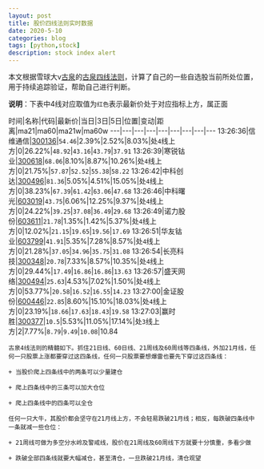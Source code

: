 ```yaml
---
layout: post
title: 股价四线法则实时数据
date: 2020-5-10
categories: blog
tags: [python,stock]
description: stock index alert
---
```



本文根据雪球大v[古泉](https://xueqiu.com/u/7148646888)的[古泉四线法则](https://xueqiu.com/7148646888/130498192)，计算了自己的一些自选股当前所处位置，用于持续追踪验证，帮助自己进行判断。

**说明**：下表中4线对应取值为`红色`表示最新价处于对应指标上方，属正面

时间|名称|代码|最新价|当日|3日|5日|位置|变动|距离|ma21|ma60|ma21w|ma60w
---|---|---|---|---|---|---|---|---
13:26:36|信维通信|[300136](https://xueqiu.com/S/SZ300136)|`54.46`|2.39%|2.52%|8.03%|处`4`线上方|0|26.22%|`48.92`|`43.16`|`43.79`|`37.91`
13:26:39|寒锐钴业|[300618](https://xueqiu.com/S/SZ300618)|`68.06`|8.10%|8.87%|10.26%|处`4`线上方|0|21.75%|`57.87`|`52.52`|`55.38`|`58.22`
13:26:42|中科创达|[300496](https://xueqiu.com/S/SZ300496)|`81.36`|5.05%|4.51%|15.05%|处`4`线上方|0|38.23%|`67.39`|`61.42`|`63.06`|`47.68`
13:26:46|中科曙光|[603019](https://xueqiu.com/S/SH603019)|`43.75`|6.06%|12.25%|9.37%|处`4`线上方|0|24.22%|`39.25`|`37.08`|`36.49`|`29.68`
13:26:49|诺力股份|[603611](https://xueqiu.com/S/SH603611)|`21.78`|1.35%|1.42%|5.37%|处`4`线上方|0|12.02%|`21.15`|`19.65`|`19.56`|`17.69`
13:26:51|华友钴业|[603799](https://xueqiu.com/S/SH603799)|`41.91`|5.35%|7.28%|8.57%|处`4`线上方|0|21.28%|`37.05`|`34.96`|`35.75`|`31.08`
13:26:54|长亮科技|[300348](https://xueqiu.com/S/SZ300348)|`20.78`|7.33%|8.57%|10.35%|处`4`线上方|0|29.44%|`17.49`|`16.86`|`16.86`|`13.63`
13:26:57|盛天网络|[300494](https://xueqiu.com/S/SZ300494)|`25.63`|4.53%|7.02%|1.50%|处`4`线上方|0|53.77%|`20.58`|`16.52`|`16.55`|`14.23`
13:27:00|金证股份|[600446](https://xueqiu.com/S/SH600446)|`22.85`|8.60%|15.10%|18.03%|处`4`线上方|0|23.19%|`18.66`|`17.63`|`18.43`|`19.58`
13:27:03|赢时胜|[300377](https://xueqiu.com/S/SZ300377)|`10.5`|5.53%|11.05%|17.14%|处`3`线上方|2|7.77%|`8.79`|`9.49`|`10.08`|10.84

```
古泉4线法则的精髓如下。抓住21日线、60日线、21周线及60周线等四条线，外加21月线，任何一只股票上涨都要穿过这四条线，任何一只股票要想爆雷也要先下穿过这四条线：

+ 当股价爬上四条线中的两条可以少量建仓

+ 爬上四条线中的三条可以加大仓位

+ 爬上四条线中的四条可以全仓

任何一只大牛，其股价都会坚守在21月线上方，不会轻易跌破21月线；相反，每跌破四条线中一条就减一些仓位：

+ 21周线可做为多空分水岭及警戒线，股价在21周线及60周线下方就要十分慎重，多看少做

+ 跌破全部四条线就要大幅减仓，甚至清仓，一旦跌破21月线，清仓观望
```